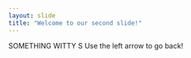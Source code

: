 ```yaml
---
layout: slide
title: "Welcome to our second slide!"
---
```

SOMETHING WITTY S
Use the left arrow to go back!
